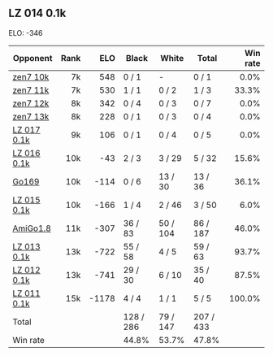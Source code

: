 ## LZ 014 0.1k ##

ELO: -346

Opponent | Rank | ELO | Black | White | Total | Win rate
---------|-----:|----:|-------|-------|-------|-------:
[zen7 10k](zen7%2010k.md) | 7k | 548 | 0 / 1 | - | 0 / 1 | 0.0%
[zen7 11k](zen7%2011k.md) | 7k | 530 | 1 / 1 | 0 / 2 | 1 / 3 | 33.3%
[zen7 12k](zen7%2012k.md) | 8k | 342 | 0 / 4 | 0 / 3 | 0 / 7 | 0.0%
[zen7 13k](zen7%2013k.md) | 8k | 228 | 0 / 1 | 0 / 3 | 0 / 4 | 0.0%
[LZ 017 0.1k](LZ%20017%200.1k.md) | 9k | 106 | 0 / 1 | 0 / 4 | 0 / 5 | 0.0%
[LZ 016 0.1k](LZ%20016%200.1k.md) | 10k | -43 | 2 / 3 | 3 / 29 | 5 / 32 | 15.6%
[Go169](Go169.md) | 10k | -114 | 0 / 6 | 13 / 30 | 13 / 36 | 36.1%
[LZ 015 0.1k](LZ%20015%200.1k.md) | 10k | -166 | 1 / 4 | 2 / 46 | 3 / 50 | 6.0%
[AmiGo1.8](AmiGo1.8.md) | 11k | -307 | 36 / 83 | 50 / 104 | 86 / 187 | 46.0%
[LZ 013 0.1k](LZ%20013%200.1k.md) | 13k | -722 | 55 / 58 | 4 / 5 | 59 / 63 | 93.7%
[LZ 012 0.1k](LZ%20012%200.1k.md) | 13k | -741 | 29 / 30 | 6 / 10 | 35 / 40 | 87.5%
[LZ 011 0.1k](LZ%20011%200.1k.md) | 15k | -1178 | 4 / 4 | 1 / 1 | 5 / 5 | 100.0%
Total | | | 128 / 286 | 79 / 147 | 207 / 433 | 
Win rate| | | 44.8% | 53.7% | 47.8% | 
